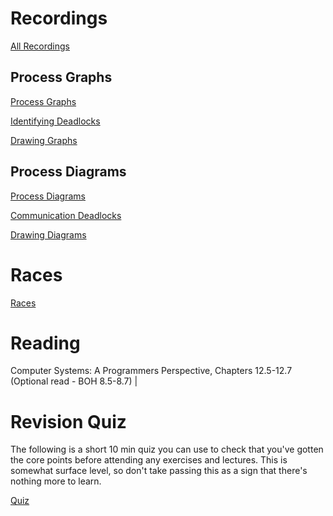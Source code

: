 # Recordings

[All Recordings](https://sid.erda.dk/sharelink/hcPytbGtcs)

## Process Graphs

[Process Graphs](https://sid.erda.dk/share_redirect/CMXuCgd6K7)

[Identifying Deadlocks](https://sid.erda.dk/share_redirect/Eo3aHi7qId)

[Drawing Graphs](https://sid.erda.dk/share_redirect/DgJyAARmJs)

## Process Diagrams

[Process Diagrams](https://sid.erda.dk/share_redirect/Hi6ox32Eeo)

[Communication Deadlocks](https://sid.erda.dk/share_redirect/dUqMRxfTHK)

[Drawing Diagrams](https://sid.erda.dk/share_redirect/AosijMdbb0)

# Races

[Races](https://sid.erda.dk/share_redirect/DzAUqExWmv)

# Reading

Computer Systems: A Programmers Perspective,  Chapters 12.5-12.7 (Optional read - BOH 8.5-8.7) |

# Revision Quiz

The following is a short 10 min quiz you can use to check that you've gotten
the core points before attending any exercises and lectures. This is somewhat
surface level, so don't take passing this as a sign that there's nothing more
to learn.

[Quiz](https://absalon.ku.dk/courses/85611/quizzes/110467)